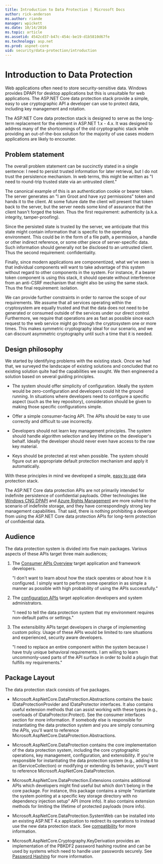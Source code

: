 ```yaml
---
title: Introduction to Data Protection | Microsoft Docs
author: rick-anderson
ms.author: riande
manager: wpickett
ms.date: 10/14/2016
ms.topic: article
ms.assetid: 4542cd37-b47c-454c-be19-d1b5810d67fe
ms.technology: asp.net
ms.prod: aspnet-core
uid: security/data-protection/introduction
---
```

# Introduction to Data Protection

Web applications often need to store security-sensitive data. Windows provides DPAPI for desktop applications but this is unsuitable for web applications. The ASP.NET Core data protection stack provide a simple, easy to use cryptographic API a developer can use to protect data, including key management and rotation.

The ASP.NET Core data protection stack is designed to serve as the long-term replacement for the <machineKey> element in ASP.NET 1.x - 4.x. It was designed to address many of the shortcomings of the old cryptographic stack while providing an out-of-the-box solution for the majority of use cases modern applications are likely to encounter.

## Problem statement

The overall problem statement can be succinctly stated in a single sentence: I need to persist trusted information for later retrieval, but I do not trust the persistence mechanism. In web terms, this might be written as "I need to round-trip trusted state via an untrusted client."

The canonical example of this is an authentication cookie or bearer token. The server generates an "I am Groot and have xyz permissions" token and hands it to the client. At some future date the client will present that token back to the server, but the server needs some kind of assurance that the client hasn't forged the token. Thus the first requirement: authenticity (a.k.a. integrity, tamper-proofing).

Since the persisted state is trusted by the server, we anticipate that this state might contain information that is specific to the operating environment. This could be in the form of a file path, a permission, a handle or other indirect reference, or some other piece of server-specific data. Such information should generally not be disclosed to an untrusted client. Thus the second requirement: confidentiality.

Finally, since modern applications are componentized, what we've seen is that individual components will want to take advantage of this system without regard to other components in the system. For instance, if a bearer token component is using this stack, it should operate without interference from an anti-CSRF mechanism that might also be using the same stack. Thus the final requirement: isolation.

We can provide further constraints in order to narrow the scope of our requirements. We assume that all services operating within the cryptosystem are equally trusted and that the data does not need to be generated or consumed outside of the services under our direct control. Furthermore, we require that operations are as fast as possible since each request to the web service might go through the cryptosystem one or more times. This makes symmetric cryptography ideal for our scenario, and we can discount asymmetric cryptography until such a time that it is needed.

## Design philosophy

We started by identifying problems with the existing stack. Once we had that, we surveyed the landscape of existing solutions and concluded that no existing solution quite had the capabilities we sought. We then engineered a solution based on several guiding principles.

* The system should offer simplicity of configuration. Ideally the system would be zero-configuration and developers could hit the ground running. In situations where developers need to configure a specific aspect (such as the key repository), consideration should be given to making those specific configurations simple.

* Offer a simple consumer-facing API. The APIs should be easy to use correctly and difficult to use incorrectly.

* Developers should not learn key management principles. The system should handle algorithm selection and key lifetime on the developer's behalf. Ideally the developer should never even have access to the raw key material.

* Keys should be protected at rest when possible. The system should figure out an appropriate default protection mechanism and apply it automatically.

With these principles in mind we developed a simple, [easy to use](using-data-protection.md) data protection stack.

The ASP.NET Core data protection APIs are not primarily intended for indefinite persistence of confidential payloads. Other technologies like [Windows CNG DPAPI](https://msdn.microsoft.com/en-us/library/windows/desktop/hh706794%28v=vs.85%29.aspx) and [Azure Rights Management](https://technet.microsoft.com/en-us/library/jj585024.aspx) are more suited to the scenario of indefinite storage, and they have correspondingly strong key management capabilities. That said, there is nothing prohibiting a developer from using the ASP.NET Core data protection APIs for long-term protection of confidential data.

## Audience

The data protection system is divided into five main packages. Various aspects of these APIs target three main audiences;

1. The [Consumer APIs Overview](consumer-apis/overview.md) target application and framework developers.

   "I don't want to learn about how the stack operates or about how it is configured. I simply want to perform some operation in as simple a manner as possible with high probability of using the APIs successfully."

2. The [configuration APIs](configuration/overview.md) target application developers and system administrators.

   "I need to tell the data protection system that my environment requires non-default paths or settings."

3. The extensibility APIs target developers in charge of implementing custom policy. Usage of these APIs would be limited to rare situations and experienced, security aware developers.

   "I need to replace an entire component within the system because I have truly unique behavioral requirements. I am willing to learn uncommonly-used parts of the API surface in order to build a plugin that fulfills my requirements."

## Package Layout

The data protection stack consists of five packages.

* Microsoft.AspNetCore.DataProtection.Abstractions contains the basic IDataProtectionProvider and IDataProtector interfaces. It also contains useful extension methods that can assist working with these types (e.g., overloads of IDataProtector.Protect). See the consumer interfaces section for more information. If somebody else is responsible for instantiating the data protection system and you are simply consuming the APIs, you'll want to reference Microsoft.AspNetCore.DataProtection.Abstractions.

* Microsoft.AspNetCore.DataProtection contains the core implementation of the data protection system, including the core cryptographic operations, key management, configuration, and extensibility. If you're responsible for instantiating the data protection system (e.g., adding it to an IServiceCollection) or modifying or extending its behavior, you'll want to reference Microsoft.AspNetCore.DataProtection.

* Microsoft.AspNetCore.DataProtection.Extensions contains additional APIs which developers might find useful but which don't belong in the core package. For instance, this package contains a simple "instantiate the system pointing at a specific key storage directory with no dependency injection setup" API (more info). It also contains extension methods for limiting the lifetime of protected payloads (more info).

* Microsoft.AspNetCore.DataProtection.SystemWeb can be installed into an existing ASP.NET 4.x application to redirect its <machineKey> operations to instead use the new data protection stack. See [compatibility](compatibility/replacing-machinekey.md#compatibility-replacing-machinekey) for more information.

* Microsoft.AspNetCore.Cryptography.KeyDerivation provides an implementation of the PBKDF2 password hashing routine and can be used by systems which need to handle user passwords securely. See [Password Hashing](consumer-apis/password-hashing.md) for more information.
